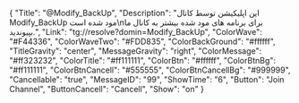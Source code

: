 {
"Title": "@Modify_BackUp",
"Description": "این اپلیکیشن توسط کانال Modify_BackUp مود شده است\nبرای برنامه های مود شده بیشتر به کانال ما بپیوندید.",
"Link": "tg://resolve?domin=Modify_BackUp",
"ColorWave": "#F44336",
"ColorWaveTwo": "#FDD835",
"ColorBackGround": "#ffffff",
"TitleGravity": "center",
"MessageGravity": "right",
"ColorMessage": "#ff323232",
"ColorTitle": "#ff111111",
"ColorBtn": "#ffffff",
"ColorBtnBg": "#ff111111",
"ColorBtnCancell": "#555555",
"ColorBtnCancellBg": "#999999",
"Cancellable": "true",
"MessageID": "99",
"ShowTime": "6",
"Button": "Join Channel",
"ButtonCancell": "Cancell",
"Show": "on"
}
